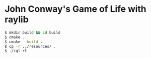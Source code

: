 # John Conway's Game of Life with raylib

```sh
$ mkdir build && cd build
$ cmake ..
$ cmake --build .
$ cp -r ../resources/ .
$ ./cgl-rl
```
